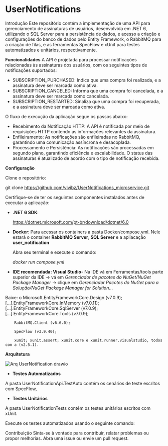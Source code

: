 # UserNotifications
Introdução
Este repositório contém a implementação de uma API para gerenciamento de assinaturas de usuários, desenvolvida em .NET 6, utilizando o SQL Server para a persistência de dados, e acesso a criação e configurações do banco de dados pelo Entity Framework, o RabbitMQ para a criação de filas, e as ferramentas SpecFlow e xUnit para testes automatizados e unitários, respectivamente.

**Funcionalidades**
A API é projetada para processar notificações relacionadas às assinaturas dos usuários, com os seguintes tipos de notificações suportados:

- SUBSCRIPTION_PURCHASED: Indica que uma compra foi realizada, e a assinatura deve ser marcada como ativa.
- SUBSCRIPTION_CANCELED: Informa que uma compra foi cancelada, e a assinatura deve ser marcada como cancelada.
- SUBSCRIPTION_RESTARTED: Sinaliza que uma compra foi recuperada, e a assinatura deve ser marcada como ativa.

O fluxo de execução da aplicação segue os passos abaixo:
- Recebimento da Notificação HTTP: A API é notificada por meio de requisições HTTP contendo as informações relevantes da assinatura.
- Enfileiramento: As notificações são enfileiradas no RabbitMQ, garantindo uma comunicação assíncrona e desacoplada.
- Processamento e Persistência: As notificações são processadas em segundo plano, garantindo eficiência e escalabilidade. O status das assinaturas é atualizado de acordo com o tipo de notificação recebida.

**Configuração**

Clone o repositório:

git clone https://github.com/vivibz/UserNotifications_microservice.git

Certifique-se de ter os seguintes componentes instalados antes de executar a aplicação:
- **.NET 6 SDK**:
  
  https://dotnet.microsoft.com/pt-br/download/dotnet/6.0
  
- **Docker**:
  Para acessar os containers a pasta Docker/compose.yml.
  Nele estará o container **RabbitMQ Server**,
  **SQL Server** e a apliacação **user_notification**

  Abra seu terminal e execute o comando:

  _docker run compose.yml_

- **IDE recomendada: Visual Studio**- Na IDE vá em Ferramentas/tools parte superior da IDE -> vá em _Gerenciador de pacotes do NuGet/NuGet Package Manager_  -> clique em _Gerenciador Pacotes do NuGet para a Solução/NuGet Package Manager for Solution_... 

Baixe: o Microsoft.EntityFrameworkCore.Design (v7.0.9); [...].EntityFrameworkCore.InMemory (v7.0.11); [...].EntityFrameworkCore.SqlServer (v7.0.9); [...].EntityFrameworkCore.Tools (v7.0.9); 
        
        RabbitMQ.Client (v6.6.0);
        
        SpecFlow (v3.9.40);
        
        xunit; xunit.assert; xunit.core e xunit.runner.visualstudio, todos com a (v2.5.1).

**Arquitetura**

![Arq UserNotification drawio](https://github.com/vivibz/UserNotifications_microservice/assets/87588852/8e48b376-ede5-4aba-b17f-1090c6041cd1)

- **Testes Automatizados**

A pasta UserNotificationApi.TestAuto contém os cenários de teste escritos com SpecFlow, 

- **Testes Unitários**

A pasta UserNotificationTests contém os testes unitários escritos com xUnit.

Execute os testes automatizados usando o seguinte comando:

Contribuição
Sinta-se à vontade para contribuir, relatar problemas ou propor melhorias. Abra uma issue ou envie um pull request.
